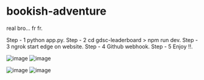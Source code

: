 ﻿# bookish-adventure

real bro... fr fr.

Step - 1 python app.py.
Step - 2 cd gdsc-leaderboard > npm run dev.
Step - 3 ngrok start edge on website.
Step - 4 Github webhook.
Step - 5 Enjoy !!.

![image](https://github.com/user-attachments/assets/6117a5c5-78a0-42fa-b7a7-db23c0189009)
![image](https://github.com/user-attachments/assets/e1befd12-0ef3-42ec-97fd-33defd0306f5)

![image](https://github.com/user-attachments/assets/c6c367b5-986b-4a09-aa12-3af223f0f9da)
![image](https://github.com/user-attachments/assets/7360d9fa-0bd4-4d51-a368-c9bac87fac2a)

